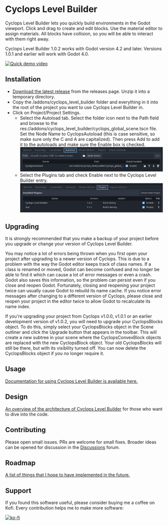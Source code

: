 ﻿# Cyclops Level Builder

Cyclops Level Builder lets you quickly build environments in the Godot viewport.  Click and drag to create and edit blocks.  Use the material editor to assign materials.  All blocks have collision, so you will be able to interact with them right away.

Cyclops Level Builder 1.0.2 works with Godot version 4.2 and later.  Versions 1.0.1 and earlier will work with Godot 4.0.

[![Quick demo video](https://img.youtube.com/vi/mbw_6dnOt_g/0.jpg)](https://www.youtube.com/watch?v=mbw_6dnOt_g)

## Installation

* [Download the latest release](https://github.com/blackears/cyclopsLevelBuilder/releases) from the releases page.  Unzip it into a temporary directory.
* Copy the /addons/cyclops_level_builder folder and everything in it into the root of the project you want to use Cyclops Level Builder in.
* Click on Project/Project Settings.  
    * Select the Autoload tab.  Select the folder icon next to the Path field and browse to the res://addons/cyclops_level_builder/cyclops_global_scene.tscn file.  Set the Node Name to CyclopsAutoload (this is case sensitive, so make sure only the C and A are capitalized).  Then press Add to add it to the autoloads and make sure the Enable box is checked.
    ![Enable addon](doc/cyclops_1_0_2_autoload_setup.png)
    * Select the Plugins tab and check Enable next to the Cyclops Level Builder entry.
    ![Enable addon](doc/enable_addon.jpg)

## Upgrading

It is strongly recommended that you make a backup of your project before you upgrade or change your version of Cyclops Level Builder.

You may notice a lot of errors being thrown when you first open your project after upgrading to a newer version of Cyclops.  This is due to a problem with the way the Godot editor keeps track of class names.  If a class is renamed or moved, Godot can become confused and no longer be able to find it which can cause a lot of error messages or even a crash.  Godot also saves this information, so the problem can persist even if you close and reopen Godot.  Fortunately, closing and reopening your project twice can usually cause Godot to rebuild its name cache.  If you notice error messages after changing to a different version of Cyclops, please close and reopen your project in the editor twice to allow Godot to recalculate its name index.

If you're upgrading your project from Cyclops v1.0.0, v1.0.1 or an earlier development version of v1.0.2, you will need to upgrade your CyclopsBlocks object.  To do this, simply select your CyclopsBlocks object in the Scene outliner and click the Upgrade button that appears in the toolbar.  This will create a new subtree in your scene where the CyclopsConvexBlock objects are replaced with the new CyclopsBlock object.  Your old CyclopsBlocks will still be there, but with its visibility turned off.  You can now delete the CyclopsBlocks object if you no longer require it.

## Usage

[Documentation for using Cyclops Level Builder is available here.](doc/index.md)

## Design

[An overview of the architecture of Cyclops Level Builder](doc/design.md) for those who want to dive into the code.


## Contributing 

Please open small issues.  PRs are welcome for small fixes.  Broader ideas can be opened for discussion in the [Discussions](https://github.com/blackears/cyclopsLevelBuilder/discussions) forum.

## Roadmap

[A list of things that I hope to have implemented in the future.](doc/roadmap.md)

## Support

If you found this software useful, please consider buying me a coffee on Kofi.  Every contribution helps me to make more software:

[![ko-fi](https://ko-fi.com/img/githubbutton_sm.svg)](https://ko-fi.com/Y8Y43J6OB)

